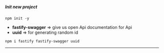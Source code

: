 ##### Init new project
```console
npm init -y
```
- **fastify-swagger** => give us open Api documentation for Api
- **uuid** => for generating random id
```console
npm i fastify fastify-swagger uuid
```
---